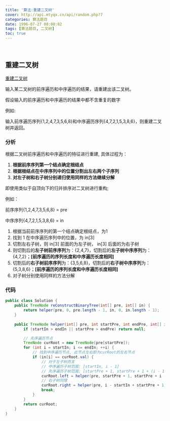 ```yaml
---
title: '算法:重建二叉树'
cover: http://api.mtyqx.cn/api/random.php?7
categories: 算法题目
date: 1996-07-27 08:00:02
tags: [算法题目, 二叉树]
toc: true
---
```


<br/>

<!--more-->

## 重建二叉树

[重建二叉树](https://www.nowcoder.com/practice/8a19cbe657394eeaac2f6ea9b0f6fcf6?tpId=13&tqId=11157&tPage=1&rp=1&ru=%2Fta%2Fcoding-interviews&qru=%2Fta%2Fcoding-interviews%2Fquestion-ranking)

输入某二叉树的前序遍历和中序遍历的结果，请重建出该二叉树。

假设输入的前序遍历和中序遍历的结果中都不含重复的数字

例如:

输入前序遍历序列{1,2,4,7,3,5,6,8}和中序遍历序列{4,7,2,1,5,3,8,6}，则重建二叉树并返回。

### 分析

根据二叉树前序遍历和中序遍历的特征进行重建, 具体过程为：

1.  **根据前序序列第一个结点确定根结点**
2.  **根据根结点在中序序列中的位置分割出左右两个子序列** 
3.  **对左子树和右子树分别递归使用同样的方法继续分解** 

即使用类似于自顶向下的归并排序对二叉树进行重构;

例如：

前序序列{1,2,4,7,3,5,6,8} = pre

中序序列{4,7,2,1,5,3,8,6} = in

1.  根据当前前序序列的第一个结点确定根结点，为1 
2.  找到 1 在中序遍历序列中的位置，为 in[3] 
3.  切割左右子树，则 in[3] 前面的为左子树， in[3] 后面的为右子树 
4.  则切割后的**左子树前序序列**为：{2,4,7}，切割后的**左子树中序序列**为：{4,7,2}；**[前序遍历的序列长度和中序遍历长度相同]**
5.  切割后的**右子树前序序列**为：{3,5,6,8}，切割后的**右子树中序序列**为：{5,3,8,6}；**[前序遍历的序列长度和中序遍历长度相同]**
6.  对子树分别使用同样的方法分解 

### 代码

```java
public class Solution {
    public TreeNode reConstructBinaryTree(int[] pre, int[] in) {
        return helper(pre, 0, pre.length - 1, in, 0, in.length - 1);
    }
    
    public TreeNode helper(int[] pre, int startPre, int endPre, int[] in, int startIn, int endIn) {
        if (startIn > endIn || startPre > endPre) return null;

        // 先序遍历节点
        TreeNode curRoot = new TreeNode(pre[startPre]);
        for (int i = startIn; i <= endIn; ++i) {
            // 找到中序遍历节点, 此节点左右即为curRoot的左右节点
            if (in[i] == curRoot.val) {
                // 对于左子树而言
                // 中序遍历子树范围: [startIn, i - 1]
                // 先序遍历子树范围: [startPre + 1, startPre + 1 + (i - 1 - startIn)]
                curRoot.left = helper(pre, startPre + 1, startPre + i - startIn, in, startIn, i - 1);
                // 右子树同理
                curRoot.right = helper(pre, i - startIn + startPre + 1, endPre, in, i + 1, endIn);
                break;
            }
        }
        return curRoot;
    }
}
```

